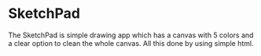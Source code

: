 # SketchPad
The SketchPad is simple drawing app which has a canvas with 5 colors and a clear option to clean the whole canvas. All this done by using simple html.
